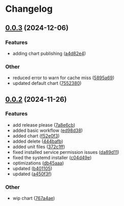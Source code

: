 # Changelog

## [0.0.3](https://github.com/interplex-ai/interplex/compare/v0.0.2...v0.0.3) (2024-12-06)


### Features

* adding chart publishing ([a4d82e4](https://github.com/interplex-ai/interplex/commit/a4d82e447aea4f2cda5deba5209849eaa5eea303))


### Other

* reduced error to warn for cache miss ([5895a69](https://github.com/interplex-ai/interplex/commit/5895a693b71c5607aee0639f634d783aeef8dff3))
* updated default chart ([7552380](https://github.com/interplex-ai/interplex/commit/755238001156eb95b5b84d417e4e4c15424bdb4e))

## [0.0.2](https://github.com/interplex-ai/interplex/compare/v0.0.1...v0.0.2) (2024-11-26)


### Features

* add release please ([7a8e6cb](https://github.com/interplex-ai/interplex/commit/7a8e6cb46fcc7e3688773f1b67cbbcb97b241288))
* added basic workflow ([ed98d38](https://github.com/interplex-ai/interplex/commit/ed98d385f6f17f9512c0686f9e34a124e529d945))
* added chart ([f52e0f3](https://github.com/interplex-ai/interplex/commit/f52e0f31d9db2cb22299f9ce097b39d418ca8bec))
* added delete ([444bafb](https://github.com/interplex-ai/interplex/commit/444bafb5e9673ee1cd31d3cd4f1dabb94243c049))
* added unit files ([372c1ff](https://github.com/interplex-ai/interplex/commit/372c1ffd453c302635f2e1361cd27ec59550a986))
* fixed installed service permission issues ([da89d11](https://github.com/interplex-ai/interplex/commit/da89d11a7a7d2cbee76e86f3d00337cf03415474))
* fixed the systemd installer ([c04d49e](https://github.com/interplex-ai/interplex/commit/c04d49e816ccb9660f5bdf0dc7637471bd4e2430))
* optimizations ([db45aaa](https://github.com/interplex-ai/interplex/commit/db45aaa5f5df815f6d510c5d2a006dc4feedc0c9))
* updated ([b401105](https://github.com/interplex-ai/interplex/commit/b401105fc74b5bc24bb50af74338188268a727dc))
* updated ([a450f3f](https://github.com/interplex-ai/interplex/commit/a450f3f3ddae2b10181eb50a5ad17302f34d3e7e))


### Other

* wip chart ([767a4ae](https://github.com/interplex-ai/interplex/commit/767a4aecbe98c836c59a56e419d04643c4a6fa1f))
